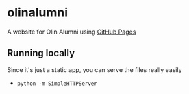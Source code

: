 olinalumni
==========

A website for Olin Alumni using [GitHub Pages](http://pages.github.com/)

Running locally
---------------
Since it's just a static app, you can serve the files really easily

- `python -m SimpleHTTPServer`
